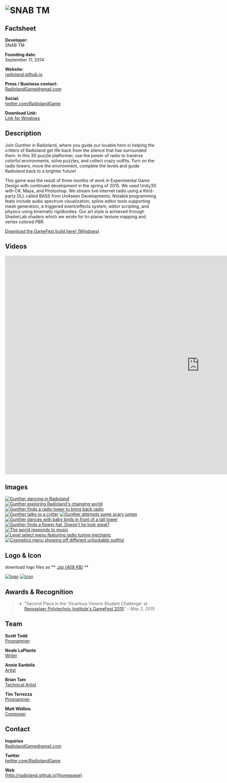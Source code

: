 # ![SNAB TM](assets/images/logo.png)

## Factsheet

**Developer:**  
SNAB TM

**Founding date:**  
September 17, 2014

**Website:**  
[radioland.github.io][homepage]

**Press / Business contact:**  
[RadiolandGame@gmail.com][contact]

**Social:**  
[twitter.com/RadiolandGame][twitter]  

**Download Link:**  
[Link for Windows][download]  


## Description

Join Gunther in Radioland, where you guide our lovable hero in helping the critters of Radioland get life back from the silence that has surrounded them. In this 3D puzzle platformer, use the power of radio to traverse colorful environments, solve puzzles, and collect crazy outfits. Turn on the radio towers, move the environment, complete the levels and guide Radioland back to a brighter future!

This game was the result of three months of work in Experimental Game Design with continued development in the spring of 2015. We used Unity3D with C#, Maya, and Photoshop. We stream live internet radio using a third-party DLL called BASS from Un4seen Developments. Notable programming feats include audio spectrum visualization, spline editor tools supporting mesh generation, a triggered event/effects system, editor scripting, and physics using kinematic rigidbodies. Our art style is achieved through ShaderLab shaders which we wrote for tri-planar texture mapping and vertex colored PBR.


[Download the GameFest build here! (Windows)](https://drive.google.com/file/d/0B39TY8FLCiYDVnI2QVAtUU1wOHM/view?usp=sharing)

<!--
## History

### Beginning

Lorem ipsum dolor sit amet, consectetur adipiscing elit, sed do eiusmod tempor incididunt ut labore et dolore magna aliqua. Ut enim ad minim veniam, quis nostrud exercitation ullamco laboris nisi ut aliquip ex ea commodo consequat. Duis aute irure dolor in reprehenderit in voluptate velit esse cillum dolore eu fugiat nulla pariatur. Excepteur sint occaecat cupidatat non proident, sunt in culpa qui officia deserunt mollit anim id est laborum.

### Second subhed if you want it!

Lorem ipsum dolor sit amet, consectetur adipiscing elit, sed do eiusmod tempor incididunt ut labore et dolore magna aliqua. Ut enim ad minim veniam, quis nostrud exercitation ullamco laboris nisi ut aliquip ex ea commodo consequat. Duis aute irure dolor in reprehenderit in voluptate velit esse cillum dolore eu fugiat nulla pariatur. Excepteur sint occaecat cupidatat non proident, sunt in culpa qui officia deserunt mollit anim id est laborum.
-->


## Videos

<iframe width="1280" height="720" src="https://www.youtube.com/embed/HbTQizZzDiM?rel=0" frameborder="0" allowfullscreen></iframe>

## Images

<!--
download all screenshots & photos as ** [.zip (6.40 MB)](assets/images/images.zip "Images zip") **
-->

[![Gunther dancing in Radioland](assets/images/Radioland-01-Dance.png)](assets/images/Radioland-01-Dance.png)
[![Gunther exploring Radioland's changing world](assets/images/Radioland-02-Exploring.png)](assets/images/Radioland-02-Exploring.png)
[![Gunther finds a radio tower to bring back radio](assets/images/Radioland-03-findingARadioTower.png)](assets/images/Radioland-03-findingARadioTower.png)
[![Gunther talks to a critter](assets/images/Radioland-04-TalkingToCritter.png)](assets/images/Radioland-04-TalkingToCritter.png)
[![Gunther attempts some scary jumps](assets/images/Radioland-05-ScaryJumps.png)](assets/images/Radioland-05-ScaryJumps.png)
[![Gunther dances with baby birds in front of a tall tower](assets/images/Radioland-06-birdsAndTower.png)](assets/images/Radioland-06-birdsAndTower.png)
[![Gunther finds a flower hat. Doesn't he look great?](assets/images/Radioland-07-flowerHat.png)](assets/images/Radioland-07-flowerHat.png)
[![The world responds to music](assets/images/Radioland-08-audioVisualizers.png)](assets/images/Radioland-08-audioVisualizers.png)
[![Level select menu featuring radio tuning mechanic](assets/images/Radioland-levelSelect.png)](assets/images/Radioland-levelSelect.png)
[![Cosmetics menu showing off different unlockable outfits!](assets/images/Radioland-cosmetics.png)](assets/images/Radioland-cosmetics.png)

## Logo & Icon

download logo files as ** [.zip (408 KB)]( assets/images/logo.zip "Logo & Icon zip") **

[![logo](assets/images/logo.png)](assets/images/logo.png "Logo")
[![icon](assets/images/icon.png)](assets/images/icon.png "Icon")


## Awards & Recognition

> * "Second Place in the 'Vicarious Visions Student Challenge' at [Rensselaer Polytechnic Institute's GameFest 2015](http://gamefest.rpi.edu/)" - *May 2, 2015*

<!--
## Selected Articles

> * "Quote quote quote."  
-- *Person Name, [Website](http://www.website.com/)*


> * "More quotes."  
-- *Person name, [Site](http://geocities.blog.com/)*


## Additional Links

**Company Link #1**  
Link to your company, or some affiliate. Located [here](https://link)

**Company Link #2**  
Another of these. See [here](https://link)
-->

## Team

**Scott Todd**  
[Programmer](http://scotttodd.github.io/)

**Neale LaPlante**  
[Writer](http://diokatsu.wix.com/portfolio/)

**Annie Sardelis**  
[Artist](http://asardelis3.wix.com/portfolio/)

**Brian Tam**  
[Technical Artist](http://xinoph.github.io/)

**Tim Terrezza**  
[Programmer](https://github.com/timmyterrezza/)

**Matt Wellins**  
[Composer](http://mattwellins.com/)

## Contact

**Inquiries**  
[RadiolandGame@gmail.com][contact]

**Twitter**  
[twitter.com/RadiolandGame][twitter]

**Web**  
[http://radioland.github.io][homepage]

<!--- =====================================================================  -->
<!--- Referenced links -->

[homepage]: http://radioland.github.io "Radioland"

[contact]: mailto:RadiolandGame@gmail.com

<!--- Social -->

[twitter]: https://twitter.com/RadiolandGame

[download]: https://drive.google.com/file/d/0B39TY8FLCiYDVnI2QVAtUU1wOHM/view?usp=sharing
